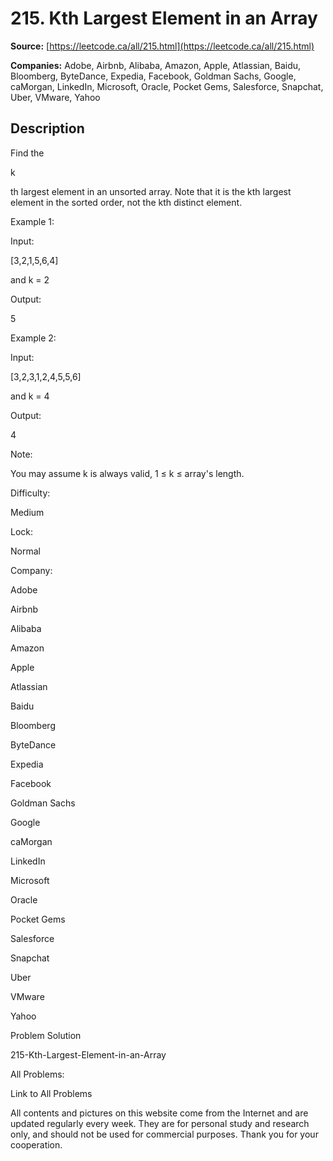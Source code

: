 # 215. Kth Largest Element in an Array

**Source:** [https://leetcode.ca/all/215.html](https://leetcode.ca/all/215.html)

**Companies:** Adobe, Airbnb, Alibaba, Amazon, Apple, Atlassian, Baidu, Bloomberg, ByteDance, Expedia, Facebook, Goldman Sachs, Google, caMorgan, LinkedIn, Microsoft, Oracle, Pocket Gems, Salesforce, Snapchat, Uber, VMware, Yahoo

## Description

Find the

k

th largest element in an unsorted array. Note that it is the kth
        largest element in the sorted order, not the kth distinct element.

Example 1:

Input:

[3,2,1,5,6,4]

and k = 2

Output:

5

Example 2:

Input:

[3,2,3,1,2,4,5,5,6]

and k = 4

Output:

4

Note:

You may assume k is always valid, 1 ≤ k ≤ array's length.

Difficulty:

Medium

Lock:

Normal

Company:

Adobe

Airbnb

Alibaba

Amazon

Apple

Atlassian

Baidu

Bloomberg

ByteDance

Expedia

Facebook

Goldman Sachs

Google

caMorgan

LinkedIn

Microsoft

Oracle

Pocket Gems

Salesforce

Snapchat

Uber

VMware

Yahoo

Problem Solution

215-Kth-Largest-Element-in-an-Array

All Problems:

Link to All Problems

All contents and pictures on this website come from the Internet and are updated regularly every week. They are for personal study and research only, and should not be used for commercial purposes. Thank you for your cooperation.

